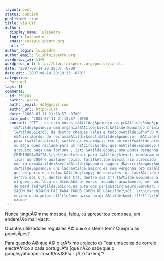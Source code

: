 ```yaml
---
layout: post
status: publish
published: true
title: Via CTT
author:
  display_name: luispedro
  login: luispedro
  email: luis@luispedro.org
  url: ''
author_login: luispedro
author_email: luis@luispedro.org
wordpress_id: 1100
wordpress_url: http://blog.luispedro.org/posts/via-ctt
date: '2007-08-14 20:28:33 -0700'
date_gmt: '2007-08-14 20:28:33 -0700'
categories:
- Portugal
tags: []
comments:
- id: 350201
  author: pedro
  author_email: dsf@gmail.com
  author_url: http://CTT
  date: '2008-07-11 21:18:57 -0700'
  date_gmt: '2008-07-11 21:18:57 -0700'
  content: "CTT  -os criminosos s&Atilde;&pound;o os pr&Atilde;&sup3;prios ctt que
    s&Atilde;&pound;o uma organiza&Atilde;&sect;&Atilde;&pound;o criminosa, roubam
    l&Atilde;&iexcl; de dentro cheques vales e tudo.s&Atilde;&fnof;O MILHARES DE RECLAMA&Atilde;&Dagger;&Atilde;&bull;ES\r\n\r\nO
    n&Acirc;&ordm; de reclama&Atilde;&sect;&Atilde;&pound;o- n&Atilde;&pound;o telefonem
    para l&Atilde;&iexcl; &acirc;&euro;&rdquo; tem um tarif&Atilde;&iexcl;rio acrescido,
    ou seja quem reclama para um n&Acirc;&ordm; que n&Atilde;&pound;o &Atilde;&copy;
    gratuito paga uma fortuna , isto &Atilde;&copy; uma pouca vergonha CTT=ORGANIZA&Atilde;&Dagger;&Atilde;&sbquo;O
    CRIMINOSA=MAFIA.\r\n\r\ntelefonei para l&Atilde;&iexcl; mandaram-me desligar e
    ligar um 7000 e qualquer coisa, tarif&Atilde;&iexcl;rio acrescido, por apenas
    uma informa&Atilde;&sect;&Atilde;&pound;o apguei 4&acirc;&sbquo;&not;!!!!!!!,
    s&Atilde;&pound;o uns ladr&Atilde;&micro;es sem vergonha pro caralh, todos puta
    que os pariu e a culpa &Atilde;&copy; do socrates, os ladr&Atilde;&micro;es est&Atilde;&pound;o
    dentro dos CTT, dentro dos CTT, dentro dos CTT t&Atilde;&pound;o a ouvir???\r\ne
    ninguem contrloLa os MILHARES de euros roubados anualmente, mer para este pa&Atilde;&not;s
    de merd ladr&Atilde;&micro;es puta qos pariu&acirc;&euro;&brvbar; cabr&Atilde;&micro;pesAS.\r\n\r\nELES
    SABEM MAS NIGUEM FAZ NADA TODOS COMEM DE L&Atilde;\x81. \r\n\r\nempres&Atilde;&iexcl;rios-aviso-n&Atilde;&pound;o
    enviem nada pelos ctt\r\nQuem avisa amigo &Atilde;&uml;!!!!!!!\r\n\r\nO POVO &Atilde;&permil;
    PARVO"
---
```

<p>Nunca ningu&Atilde;&copy;m me mostrou, falou, ou apresentou como seu, um endere&Atilde;&sect;o mail viactt.</p>
<p>Quantos utilizadores regulares &Atilde;&copy; que o sistema tem? Cumpriu as previs&Atilde;&micro;es?</p>
<p>Para quando &Atilde;&copy; que &Atilde;&copy; o pr&Atilde;&sup3;ximo projecto de "dar uma caixa de correio electr&Atilde;&sup3;nico a cada portugu&Atilde;&ordf;s [que n&Atilde;&pound;o sabe que o google&#47;yahoo&#47;microsoft&#47;os ISPs&#47;... j&Atilde;&iexcl; o fazem]"?</p>
